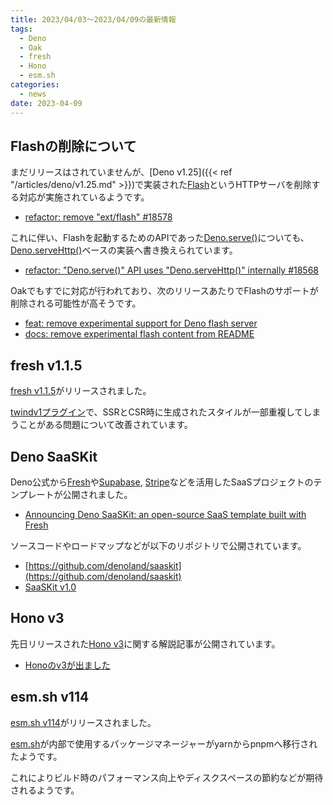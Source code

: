```yaml
---
title: 2023/04/03〜2023/04/09の最新情報
tags:
  - Deno
  - Oak
  - fresh
  - Hono
  - esm.sh
categories:
  - news
date: 2023-04-09
---
```


## Flashの削除について

まだリリースはされていませんが、[Deno v1.25]({{< ref "/articles/deno/v1.25.md" >}})で実装された[Flash](https://github.com/denoland/deno/tree/v1.32.3/ext/flash)というHTTPサーバを削除する対応が実施されているようです。

* [refactor: remove "ext/flash" #18578](https://github.com/denoland/deno/pull/18578)

これに伴い、Flashを起動するためのAPIであった[Deno.serve()](https://deno.land/api@v1.32.3?s=Deno.serve&unstable=)についても、[Deno.serveHttp()](https://deno.land/api@v1.32.3?s=Deno.serveHttp)ベースの実装へ書き換えられています。

* [refactor: "Deno.serve()" API uses "Deno.serveHttp()" internally #18568](https://github.com/denoland/deno/pull/18568)

Oakでもすでに対応が行われており、次のリリースあたりでFlashのサポートが削除される可能性が高そうです。

* [feat: remove experimental support for Deno flash server](https://github.com/oakserver/oak/commit/d9f8829a1ce698cd5f4f3625d4066ff87bdbb6fb)
* [docs: remove experimental flash content from README](https://github.com/oakserver/oak/commit/024aa8ad2467790976af24d8719ed3b512a5f81b)

## fresh v1.1.5

[fresh v1.1.5](https://github.com/denoland/fresh/releases/tag/1.1.5)がリリースされました。

[twindv1プラグイン](https://github.com/denoland/fresh/blob/1.1.5/plugins/twindv1.ts)で、SSRとCSR時に生成されたスタイルが一部重複してしまうことがある問題について改善されています。

## Deno SaaSKit

Deno公式から[Fresh](https://github.com/denoland/fresh)や[Supabase](https://www.npmjs.com/package/@supabase/supabase-js), [Stripe](https://www.npmjs.com/package/stripe)などを活用したSaaSプロジェクトのテンプレートが公開されました。

* [Announcing Deno SaaSKit: an open-source SaaS template built with Fresh](https://deno.com/blog/announcing-deno-saaskit)

ソースコードやロードマップなどが以下のリポジトリで公開されています。

* [https://github.com/denoland/saaskit](https://github.com/denoland/saaskit)
* [SaaSKit v1.0](https://github.com/orgs/denoland/projects/35)

## Hono v3

先日リリースされた[Hono v3](https://github.com/honojs/hono/releases/tag/v3.0.0)に関する解説記事が公開されています。

* [Honoのv3が出ました](https://zenn.dev/yusukebe/articles/53713b41b906de)

## esm.sh v114

[esm.sh v114](https://github.com/esm-dev/esm.sh/releases/tag/v114)がリリースされました。

[esm.sh](https://github.com/esm-dev/esm.sh)が内部で使用するパッケージマネージャーがyarnからpnpmへ移行されたようです。

これによりビルド時のパフォーマンス向上やディスクスペースの節約などが期待されるようです。
